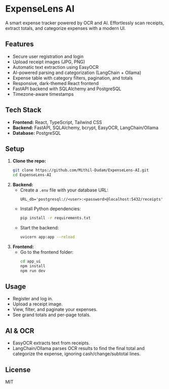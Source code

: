 # ExpenseLens AI

A smart expense tracker powered by OCR and AI. Effortlessly scan receipts, extract totals, and categorize expenses with a modern UI.

## Features

- Secure user registration and login
- Upload receipt images (JPG, PNG)
- Automatic text extraction using EasyOCR
- AI-powered parsing and categorization (LangChain + Ollama)
- Expense table with category filters, pagination, and totals
- Responsive, dark-themed React frontend
- FastAPI backend with SQLAlchemy and PostgreSQL
- Timezone-aware timestamps

## Tech Stack

- **Frontend:** React, TypeScript, Tailwind CSS
- **Backend:** FastAPI, SQLAlchemy, bcrypt, EasyOCR, LangChain/Ollama
- **Database:** PostgreSQL

## Setup

1. **Clone the repo:**
   ```bash
   git clone https://github.com/Mithil-Dudam/ExpenseLens-AI.git
   cd ExpenseLens-AI
   ```
2. **Backend:**
   - Create a `.env` file with your database URL:
     ```
     URL_db='postgresql://<user>:<password>@localhost:5432/receipts'
     ```
   - Install Python dependencies:
     ```bash
     pip install -r requirements.txt
     ```
   - Start the backend:
     ```bash
     uvicorn app:app --reload
     ```
3. **Frontend:**
   - Go to the frontend folder:
     ```bash
     cd app_ui
     npm install
     npm run dev
     ```

## Usage

- Register and log in.
- Upload a receipt image.
- View, filter, and paginate your expenses.
- See grand totals and per-page totals.

## AI & OCR

- EasyOCR extracts text from receipts.
- LangChain/Ollama parses OCR results to find the final total and categorize the expense, ignoring cash/change/subtotal lines.

## License

MIT
